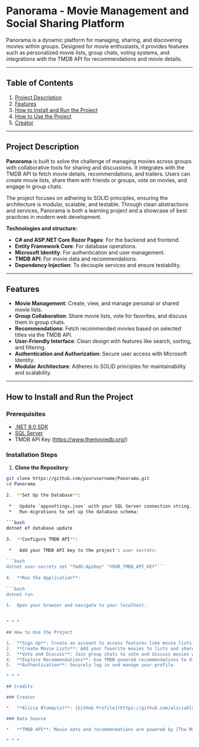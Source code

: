 # Panorama - Movie Management and Social Sharing Platform

Panorama is a dynamic platform for managing, sharing, and discovering movies within groups. Designed for movie enthusiasts, it provides features such as personalized movie lists, group chats, voting systems, and integrations with the TMDB API for recommendations and movie details.

* * *

## Table of Contents

1.  [Project Description](#project-description)
2.  [Features](#features)
3.  [How to Install and Run the Project](#how-to-install-and-run-the-project)
4.  [How to Use the Project](#how-to-use-the-project)
5.  [Creator](#creator)

* * *

## Project Description

**Panorama** is built to solve the challenge of managing movies across groups with collaborative tools for sharing and discussions. It integrates with the TMDB API to fetch movie details, recommendations, and trailers. Users can create movie lists, share them with friends or groups, vote on movies, and engage in group chats.

The project focuses on adhering to SOLID principles, ensuring the architecture is modular, scalable, and testable. Through clean abstractions and services, Panorama is both a learning project and a showcase of best practices in modern web development.

**Technologies and structure:**

*   **C# and ASP.NET Core Razor Pages**: For the backend and frontend.
*   **Entity Framework Core**: For database operations.
*   **Microsoft Identity**: For authentication and user management.
*   **TMDB API**: For movie data and recommendations.
*   **Dependency Injection**: To decouple services and ensure testability.

* * *

## Features

*   **Movie Management**: Create, view, and manage personal or shared movie lists.
*   **Group Collaboration**: Share movie lists, vote for favorites, and discuss them in group chats.
*   **Recommendations**: Fetch recommended movies based on selected titles via the TMDB API.
*   **User-Friendly Interface**: Clean design with features like search, sorting, and filtering.
*   **Authentication and Authorization**: Secure user access with Microsoft Identity.
*   **Modular Architecture**: Adheres to SOLID principles for maintainability and scalability.

* * *

## How to Install and Run the Project

### Prerequisites

*   [.NET 8.0 SDK](https://dotnet.microsoft.com/download/dotnet/8.0)
*   [SQL Server](https://www.microsoft.com/en-us/sql-server/sql-server-downloads)
*   TMDB API Key (https://www.themoviedb.org/)

### Installation Steps

1.  **Clone the Repository**:
    
   ```bash
   git clone https://github.com/yourusername/Panorama.git 
   cd Panorama
    
2.  **Set Up the Database**:
    
    *   Update `appsettings.json` with your SQL Server connection string.
    *   Run migrations to set up the database schema:
        
```bash 
dotnet ef database update
        
3.  **Configure TMDB API**:
    
    *   Add your TMDB API key to the project's user secrets:
        
 ```bash
dotnet user-secrets set "Tmdb:ApiKey" "YOUR_TMDB_API_KEY"```
        
4.  **Run the Application**:
    
 ```bash 
dotnet run
    
5.  Open your browser and navigate to your localhost.
    

* * *

## How to Use the Project

1.  **Sign Up**: Create an account to access features like movie lists and group collaboration.
2.  **Create Movie Lists**: Add your favorite movies to lists and share them with groups.
3.  **Vote and Discuss**: Join group chats to vote and discuss movies with friends.
4.  **Explore Recommendations**: Use TMDB-powered recommendations to discover new movies.
5.  **Authentication**: Securely log in and manage your profile.

* * *

## Credits

### Creator

*   **Alicia Blomqvist**: [GitHub Profile](https://github.com/aliciablomqvist)

### Data Source

*   **TMDB API**: Movie data and recommendations are powered by [The Movie Database (TMDB)](https://www.themoviedb.org/).

* * *
